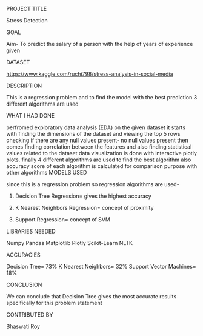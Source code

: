 PROJECT TITLE

Stress Detection

GOAL

Aim- To predict the salary of a person with the help of years of experience given

DATASET

https://www.kaggle.com/ruchi798/stress-analysis-in-social-media

DESCRIPTION

This is a regression problem and to find the model with the best prediction 3 different algorithms are used

WHAT I HAD DONE

perfromed exploratory data analysis (EDA) on the given dataset
it starts with finding the dimensions of the dataset and viewing the top 5 rows
checking if there are any null values present- no null values present
then comes finding correlation between the features and also finding statistical values related to the dataset
data visualization is done with interactive plotly plots.
finally 4 different algorithms are used to find the best algorithm
also accuracy score of each algorithm is calculated for comparison purpose with other algorithms
MODELS USED

since this is a regression problem so regression algorithms are used-

1. Decision Tree Regression= gives the highest accuracy

2. K Nearest Neighbors Regression= concept of proximity

3. Support Regression= concept of SVM


LIBRARIES NEEDED

Numpy
Pandas
Matplotlib
Plotly
Scikit-Learn
NLTK

ACCURACIES

Decision Tree= 73%
K Nearest Neighbors= 32%
Support Vector Machines= 18%


CONCLUSION

We can conclude that Decision Tree gives the most accurate results specifically for this problem statement

CONTRIBUTED BY

Bhaswati Roy
